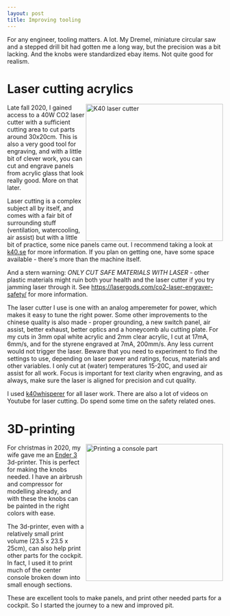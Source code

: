 ```yaml
---
layout: post
title: Improving tooling
---
```


For any engineer, tooling matters. A lot. My Dremel, miniature circular saw and a stepped drill bit had gotten me a long way, but the precision was a bit lacking. And the knobs were standardized ebay items. Not quite good for realism.

# Laser cutting acrylics
<a href="/viperpit/images/k40.jpg" border="0"><img align="right" width="320" src="/viperpit/images/k40.jpg" alt="K40 laser cutter" /></a>

Late fall 2020, I gained access to a 40W CO2 laser cutter with a sufficient cutting area to cut parts around 30x20cm. This is also a very good tool for engraving, and with a little bit of clever work, you can cut and engrave panels from acrylic glass that look really good. More on that later.

Laser cutting is a complex subject all by itself, and comes with a fair bit of surrounding stuff (ventilation, watercooling, air assist) but with a little bit of practice, some nice panels came out. I recommend taking a look at [k40.se](https://k40.se/) for more information. If you plan on getting one, have some space available - there's more than the machine itself.

And a stern warning: *ONLY CUT SAFE MATERIALS WITH LASER* - other plastic materials might ruin both your health and the laser cutter if you try jamming laser through it. See https://lasergods.com/co2-laser-engraver-safety/ for more information.

The laser cutter I use is one with an analog amperemeter for power, which makes it easy to tune the right power. Some other improvements to the chinese quality is also made - proper grounding, a new switch panel, air assist, better exhaust, better optics and a honeycomb alu cutting plate.  For my cuts in 3mm opal white acrylic and 2mm clear acrylic, I cut at 17mA, 6mm/s, and for the styrene engraved at 7mA, 200mm/s. Any less current would not trigger the laser.  Beware that you need to experiment to find the settings to use, depending on laser power and ratings, focus, materials and other variables. I only cut at (water) temperatures 15-20C, and used air assist for all work. Focus is important for text clarity when engraving, and as always, make sure the laser is aligned for precision and cut quality.

I used [k40whisperer](https://www.scorchworks.com/K40whisperer/k40whisperer.html) for all laser work. There are also a lot of videos on Youtube for laser cutting. Do spend some time on the safety related ones.

# 3D-printing

<a href="/viperpit/images/3d_print.jpg" border="0"><img align="right" width="320" src="/viperpit/images/3d_print.jpg" alt="Printing a console part" /></a>

For christmas in 2020, my wife gave me an [Ender 3](https://www.creality3dofficial.com/products/official-creality-ender-3-3d-printer) 3d-printer. This is perfect for making the knobs needed. I have an airbrush and compressor for modelling already, and with these the knobs can be painted in the right colors with ease.

The 3d-printer, even with a relatively small print volume (23.5 x 23.5 x 25cm), can also help print other parts for the cockpit. In fact, I used it to print much of the center console broken down into small enough sections.

These are excellent tools to make panels, and print other needed parts for a cockpit. So I started the journey to a new and improved pit.
